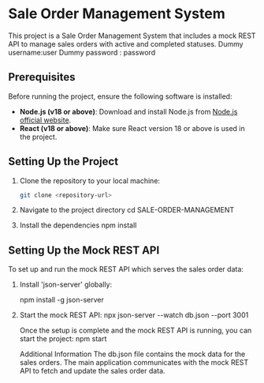 # Sale Order Management System

This project is a Sale Order Management System that includes a mock REST API to manage sales orders with active and completed statuses.
Dummy username:user
Dummy password : password
## Prerequisites

Before running the project, ensure the following software is installed:
- **Node.js (v18 or above)**: Download and install Node.js from [Node.js official website](https://nodejs.org/).
- **React (v18 or above)**: Make sure React version 18 or above is used in the project.

## Setting Up the Project

1. Clone the repository to your local machine:
   ```bash
   git clone <repository-url>

2. Navigate to the project directory
   cd SALE-ORDER-MANAGEMENT

3. Install the dependencies
   npm install

 ## Setting Up the Mock REST API
  To set up and run the mock REST API which serves the sales order data:
1. Install 'json-server' globally:
   
    npm install -g json-server

2. Start the mock REST API:
   npx json-server --watch db.json --port 3001
   
   Once the setup is complete and the mock REST API is running, you can start the project:
   npm start

   Additional Information
   The db.json file contains the mock data for the sales orders.
   The main application communicates with the mock REST API to fetch and update the sales order data.

